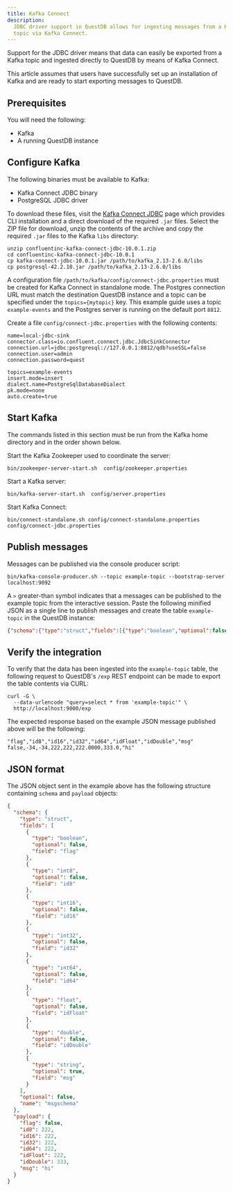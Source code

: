 ```yaml
---
title: Kafka Connect
description:
  JDBC driver support in QuestDB allows for ingesting messages from a Kafka
  topic via Kafka Connect.
---
```


Support for the JDBC driver means that data can easily be exported from a Kafka
topic and ingested directly to QuestDB by means of Kafka Connect.

This article assumes that users have successfully set up an installation of
Kafka and are ready to start exporting messages to QuestDB.

## Prerequisites

You will need the following:

- Kafka
- A running QuestDB instance

## Configure Kafka

The following binaries must be available to Kafka:

- Kafka Connect JDBC binary
- PostgreSQL JDBC driver

To download these files, visit the
[Kafka Connect JDBC](https://www.confluent.io/hub/confluentinc/kafka-connect-jdbc)
page which provides CLI installation and a direct download of the required
`.jar` files. Select the ZIP file for download, unzip the contents of the
archive and copy the required `.jar` files to the Kafka `libs` directory:

```shell
unzip confluentinc-kafka-connect-jdbc-10.0.1.zip
cd confluentinc-kafka-connect-jdbc-10.0.1
cp kafka-connect-jdbc-10.0.1.jar /path/to/kafka_2.13-2.6.0/libs
cp postgresql-42.2.10.jar /path/to/kafka_2.13-2.6.0/libs
```

A configuration file `/path/to/kafka/config/connect-jdbc.properties` must be
created for Kafka Connect in standalone mode. The Postgres connection URL must
match the destination QuestDB instance and a topic can be specified under the
`topics={mytopic}` key. This example guide uses a topic `example-events` and the
Postgres server is running on the default port `8812`.

Create a file `config/connect-jdbc.properties` with the following contents:

```
name=local-jdbc-sink
connector.class=io.confluent.connect.jdbc.JdbcSinkConnector
connection.url=jdbc:postgresql://127.0.0.1:8812/qdb?useSSL=false
connection.user=admin
connection.password=quest

topics=example-events
insert.mode=insert
dialect.name=PostgreSqlDatabaseDialect
pk.mode=none
auto.create=true
```

## Start Kafka

The commands listed in this section must be run from the Kafka home directory
and in the order shown below.

Start the Kafka Zookeeper used to coordinate the server:

```shell
bin/zookeeper-server-start.sh  config/zookeeper.properties
```

Start a Kafka server:

```shell
bin/kafka-server-start.sh  config/server.properties
```

Start Kafka Connect:

```shell
bin/connect-standalone.sh config/connect-standalone.properties config/connect-jdbc.properties
```

## Publish messages

Messages can be published via the console producer script:

```shell
bin/kafka-console-producer.sh --topic example-topic --bootstrap-server localhost:9092
```

A `>` greater-than symbol indicates that a messages can be published to the
example topic from the interactive session. Paste the following minified JSON as
a single line to publish messages and create the table `example-topic` in the
QuestDB instance:

<!-- prettier-ignore-start -->
```json
{"schema":{"type":"struct","fields":[{"type":"boolean","optional":false,"field":"flag"},{"type":"int8","optional":false,"field":"id8"},{"type":"int16","optional":false,"field":"id16"},{"type":"int32","optional":false,"field":"id32"},{"type":"int64","optional":false,"field":"id64"},{"type":"float","optional":false,"field":"idFloat"},{"type":"double","optional":false,"field":"idDouble"},{"type":"string","optional":true,"field":"msg"}],"optional":false,"name":"msgschema"},"payload":{"flag":false,"id8":222,"id16":222,"id32":222,"id64":222,"idFloat":222,"idDouble":333,"msg":"hi"}}
```
<!-- prettier-ignore-end -->

## Verify the integration

To verify that the data has been ingested into the `example-topic` table, the
following request to QuestDB's `/exp` REST endpoint can be made to export the
table contents via CURL:

```shell
curl -G \
  --data-urlencode "query=select * from 'example-topic'" \
  http://localhost:9000/exp
```

The expected response based on the example JSON message published above will be
the following:

```
"flag","id8","id16","id32","id64","idFloat","idDouble","msg"
false,-34,-34,222,222,222.0000,333.0,"hi"
```

## JSON format

The JSON object sent in the example above has the following structure containing
`schema` and `payload` objects:

```json
{
  "schema": {
    "type": "struct",
    "fields": [
      {
        "type": "boolean",
        "optional": false,
        "field": "flag"
      },
      {
        "type": "int8",
        "optional": false,
        "field": "id8"
      },
      {
        "type": "int16",
        "optional": false,
        "field": "id16"
      },
      {
        "type": "int32",
        "optional": false,
        "field": "id32"
      },
      {
        "type": "int64",
        "optional": false,
        "field": "id64"
      },
      {
        "type": "float",
        "optional": false,
        "field": "idFloat"
      },
      {
        "type": "double",
        "optional": false,
        "field": "idDouble"
      },
      {
        "type": "string",
        "optional": true,
        "field": "msg"
      }
    ],
    "optional": false,
    "name": "msgschema"
  },
  "payload": {
    "flag": false,
    "id8": 222,
    "id16": 222,
    "id32": 222,
    "id64": 222,
    "idFloat": 222,
    "idDouble": 333,
    "msg": "hi"
  }
}
```
